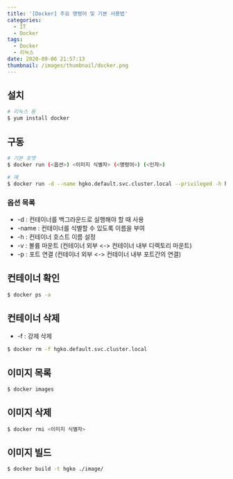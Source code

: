 ```yaml
---
title: '[Docker] 주요 명령어 및 기본 사용법'
categories:
  - IT
  - Docker
tags:
  - Docker
  - 리눅스
date: 2020-09-06 21:57:13
thumbnail: /images/thumbnail/docker.png
---
```


## 설치

```bash
# 리눅스 용
$ yum install docker
```

## 구동

```bash
# 기본 포맷
$ docker run (<옵션>) <이미지 식별자> (<명령어>) (<인자>)

# 예
$ docker run -d --name hgko.default.svc.cluster.local --privileged -h hgko --network insnet -v /data:/data -p 5914:5901 hgko
```

### 옵션 목록

- -d : 컨테이너를 백그라운드로 실행해야 할 때 사용
- -name : 컨테이너를 식별할 수 있도록 이름을 부여
- -h : 컨테이너 호스트 이름 설정 
- -v : 볼륨 마운트 (컨테이너 외부 <-> 컨테이너 내부 디렉토리 마운트)
- -p : 포트 연결 (컨테이너 외부 <-> 컨테이너 내부 포트간의 연결)

## 컨테이너 확인

```bash
$ docker ps -a
```

## 컨테이너 삭제

- -f : 강제 삭제

```bash
$ docker rm -f hgko.default.svc.cluster.local
```

## 이미지 목록

```bash
$ docker images
```

## 이미지 삭제

```bash
$ docker rmi <이미지 식별자>
```

## 이미지 빌드

```bash
$ docker build -t hgko ./image/
```
